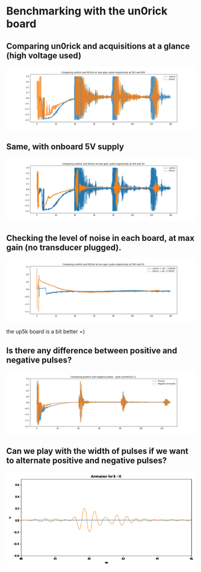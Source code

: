 # Benchmarking with the un0rick board

## Comparing un0rick and  acquisitions at a glance (high voltage used)

![](/sample_acqs/compare_maxgain_b_90V.jpg)

## Same, with onboard 5V supply

![](/sample_acqs/compare_maxgain.jpg)

## Checking the level of noise in each board, at max gain (no transducer plugged).

![](/sample_acqs/compare_noise.jpg)

the up5k board is a bit better =)

## Is there any difference between positive and negative pulses?

![](/sample_acqs/lit3rick_pos_neg.jpg)

## Can we play with the width of pulses if we want to alternate positive and negative pulses?

![](/sample_acqs/pulse_width.gif)
